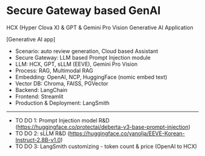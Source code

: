 # Secure Gateway based GenAI
HCX (Hyper Clova X) & GPT & Gemini Pro Vision Generative AI Application

[Generative AI app]
- Scenario: auto review generation, Cloud based Assistant
- Secure Gateway: LLM based Prompt Injection module
- LLM: HCX, GPT, sLLM (EEVE), Gemini Pro Vision
- Process: RAG, Multimodal RAG
- Embedding: OpenAI, NCP, HuggingFace (nomic embed text)
- Vector DB: Chroma, FAISS, PGVector
- Backend: LangChain
- Frontend: Streamlit
- Production & Deployment: LangSmith
-----
- TO DO 1: Prompt Injection model R&D (https://huggingface.co/protectai/deberta-v3-base-prompt-injection)
- TO DO 2: sLLM R&D (https://huggingface.co/yanolja/EEVE-Korean-Instruct-2.8B-v1.0)
- TO DO 3: LangSmith customizing - token count & price (OpenAI to HCX)
